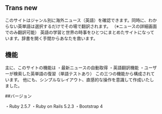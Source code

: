 ## Trans new

このサイトはジャンル別に海外ニュース（英語）を確認できます。同時に、わからない英単語は選択するだけでその場で翻訳されます。
（※ニュースの詳細画面でのみ翻訳可能）
英語の学習と世界の時事をひとつにまとめたサイトになっています。辞書を開く手間からあなたを救います。

## 機能

主に、このサイトの機能は
・最新ニュースの自動取得
・英語翻訳機能
・ユーザーが検索した英単語の復習（単語テストあり）
この三つの機能から構成されています。
他にも、シンプルなレイアウト、直感的な操作を意識して作成いたしました。


##バージョン

・Ruby 2.5.7
・Ruby on Rails 5.2.3 
・Bootstrap 4


